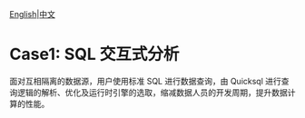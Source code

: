 [English](./case1.md)|[中文](../zh/use-case/case1.md)

# Case1: SQL 交互式分析

面对互相隔离的数据源，用户使用标准 SQL 进行数据查询，由 Quicksql 进行查询逻辑的解析、优化及运行时引擎的选取，缩减数据人员的开发周期，提升数据计算的性能。